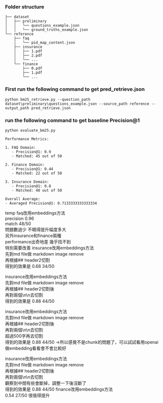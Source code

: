 ### Folder structure
```
├── dataset
│   ├── preliminary
│   │   └── questions_example.json
│   │   └── ground_truths_example.json
└── reference
    ├── faq
    │   └── pid_map_content.json
    ├── insurance
    │   ├── 1.pdf
    │   ├── 2.pdf
    │   └── ...
    └── finance
        ├── 0.pdf
        ├── 1.pdf
        └── ...
```
### First run the following command to get pred_retrieve.json
```
python bm25_retrieve.py --question_path dataset\preliminary\questions_example.json --source_path reference --output_path pred_retrieve.json
```
### run the following command to get baseline Precision@1 
```
python evaluate_bm25.py
```
```
Performance Metrics:

1. FAQ Domain:
   - Precision@1: 0.9
   - Matched: 45 out of 50

2. Finance Domain:
   - Precision@1: 0.44
   - Matched: 22 out of 50

3. Insurance Domain:
   - Precision@1: 0.8
   - Matched: 40 out of 50

Overall Average:
- Averaged Precision@1: 0.7133333333333334
```
temp
faq改用embeddings方法\
precision 0.96\
match 48/50\
問題數過少 不曉得提升幅度多大\
另外insurance和finance兩種\
performance出奇地差 幾乎找不到\
特別需要改善
insurance改用embeddings方法\
先對md file做 markdown image remove\
再根據## header2切割\
得到的效果是
0.68
34/50

insurance改用embeddings方法\
先對md file做 markdown image remove\
再根據## header2切割後\
再對兩個\n\n去切割\
得到的效果是
0.88
44/50

insurance改用embeddings方法\
先對md file做 markdown image remove\
再根據## header2切割後\
再對兩個\n\n去切割\
超過500字再去切割\
得到的效果是
0.88
44/50 ->所以感覺不是chunk的問題了，可以試試看用openai做embedding看看會不會比較好

insurance改用embeddings方法\
先對md file做 markdown image remove\
再根據## header2切割後\
再對兩個\n\n去切割\
觀察到中間有些會斷掉，調整一下後沒斷了\
得到的效果是
0.88
44/50 
finance改用embeddings方法\
0.54
27/50
很值得提升

